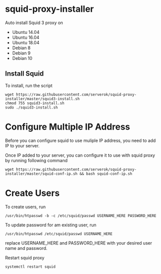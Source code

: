 # squid-proxy-installer

Auto install Squid 3 proxy on

* Ubuntu 14.04
* Ubuntu 16.04
* Ubuntu 18.04
* Debian 8
* Debian 9
* Debian 10

## Install Squid

To install, run the script

```
wget https://raw.githubusercontent.com/serverok/squid-proxy-installer/master/squid3-install.sh
chmod 755 squid3-install.sh
sudo ./squid3-install.sh
```

# Configure Multiple IP Address

Before you can configure squid to use muliple IP address, you need to add IP to your server.

Once IP added to your server, you can configure it to use with squid proxy by running following command

```
wget https://raw.githubusercontent.com/serverok/squid-proxy-installer/master/squid-conf-ip.sh && bash squid-conf-ip.sh
```

# Create Users

To create users, run

```
/usr/bin/htpasswd -b -c /etc/squid/passwd USERNAME_HERE PASSWORD_HERE
```

To update password for am existing user, run

```
/usr/bin/htpasswd /etc/squid/passwd USERNAME_HERE
```

replace USERNAME_HERE and PASSWORD_HERE with your desired user name and password.

Restart squid proxy

```
systemctl restart squid
```

